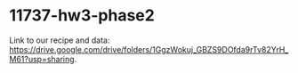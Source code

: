 # 11737-hw3-phase2

Link to our recipe and data: https://drive.google.com/drive/folders/1GgzWokuj_GBZS9DOfda9rTv82YrH_M61?usp=sharing.
